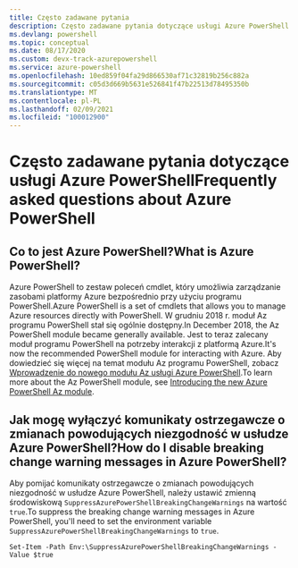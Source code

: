 ```yaml
---
title: Często zadawane pytania
description: Często zadawane pytania dotyczące usługi Azure PowerShell.
ms.devlang: powershell
ms.topic: conceptual
ms.date: 08/17/2020
ms.custom: devx-track-azurepowershell
ms.service: azure-powershell
ms.openlocfilehash: 10ed859f04fa29d866530af71c32819b256c882a
ms.sourcegitcommit: c05d3d669b5631e526841f47b22513d78495350b
ms.translationtype: MT
ms.contentlocale: pl-PL
ms.lasthandoff: 02/09/2021
ms.locfileid: "100012900"
---
```

# <a name="frequently-asked-questions-about-azure-powershell"></a><span data-ttu-id="f75c9-103">Często zadawane pytania dotyczące usługi Azure PowerShell</span><span class="sxs-lookup"><span data-stu-id="f75c9-103">Frequently asked questions about Azure PowerShell</span></span>

## <a name="what-is-azure-powershell"></a><span data-ttu-id="f75c9-104">Co to jest Azure PowerShell?</span><span class="sxs-lookup"><span data-stu-id="f75c9-104">What is Azure PowerShell?</span></span>

<span data-ttu-id="f75c9-105">Azure PowerShell to zestaw poleceń cmdlet, który umożliwia zarządzanie zasobami platformy Azure bezpośrednio przy użyciu programu PowerShell.</span><span class="sxs-lookup"><span data-stu-id="f75c9-105">Azure PowerShell is a set of cmdlets that allows you to manage Azure resources directly with PowerShell.</span></span> <span data-ttu-id="f75c9-106">W grudniu 2018 r. moduł Az programu PowerShell stał się ogólnie dostępny.</span><span class="sxs-lookup"><span data-stu-id="f75c9-106">In December 2018, the Az PowerShell module became generally available.</span></span> <span data-ttu-id="f75c9-107">Jest to teraz zalecany moduł programu PowerShell na potrzeby interakcji z platformą Azure.</span><span class="sxs-lookup"><span data-stu-id="f75c9-107">It's now the recommended PowerShell module for interacting with Azure.</span></span> <span data-ttu-id="f75c9-108">Aby dowiedzieć się więcej na temat modułu Az programu PowerShell, zobacz [Wprowadzenie do nowego modułu Az usługi Azure PowerShell](/powershell/azure/new-azureps-module-az).</span><span class="sxs-lookup"><span data-stu-id="f75c9-108">To learn more about the Az PowerShell module, see [Introducing the new Azure PowerShell Az module](/powershell/azure/new-azureps-module-az).</span></span>

## <a name="how-do-i-disable-breaking-change-warning-messages-in-azure-powershell"></a><span data-ttu-id="f75c9-109">Jak mogę wyłączyć komunikaty ostrzegawcze o zmianach powodujących niezgodność w usłudze Azure PowerShell?</span><span class="sxs-lookup"><span data-stu-id="f75c9-109">How do I disable breaking change warning messages in Azure PowerShell?</span></span>

<span data-ttu-id="f75c9-110">Aby pomijać komunikaty ostrzegawcze o zmianach powodujących niezgodność w usłudze Azure PowerShell, należy ustawić zmienną środowiskową `SuppressAzurePowerShellBreakingChangeWarnings` na wartość `true`.</span><span class="sxs-lookup"><span data-stu-id="f75c9-110">To suppress the breaking change warning messages in Azure PowerShell, you'll need to set the environment variable `SuppressAzurePowerShellBreakingChangeWarnings` to `true`.</span></span>

```azurepowershell
Set-Item -Path Env:\SuppressAzurePowerShellBreakingChangeWarnings -Value $true
```
